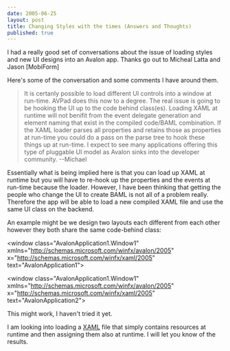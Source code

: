 ```yaml
--- 
date: 2005-06-25
layout: post
title: Changing Styles with the times (Answers and Thoughts)
published: true
---
```

I had a really good set of conversations about the issue of loading styles and new UI designs into an Avalon app. Thanks go out to Micheal Latta and Jason [MobiForm]<p />Here's some of the conversation and some comments I have around them.<p /><blockquote class="posterous_medium_quote"><p>It is certanly possible to load different UI controls into a window at run-time. AVPad does this now to a degree. The real issue is going to be hooking the UI up to the code behind class(es). Loading XAML at runtime will not benifit from the event delegate generation and element naming that exist in the compiled code/BAML combination. If the XAML loader parses all properties and retains those as properties at run-time you could do a pass on the parse tree to hook these things up at run-time. I expect to see many applications offering this type of pluggable UI model as Avalon sinks into the developer community. --Michael</p></blockquote><p>Essentially what is being implied here is that you can load up XAML at runtime but you will have to re-hook up the properties and the events at run-time because the loader. However, I have been thinking that getting the people who change the UI to create BAML is not all of a problem really. Therefore the app will be able to load a new compiled XAML file and use the same UI class on the backend.</p><p>An example might be we design two layouts each different from each other however they both share the same code-behind class:</p><p>&lt;window class="AvalonApplication1.Window1" xmlns="http://schemas.microsoft.com/winfx/avalon/2005" x="http://schemas.microsoft.com/winfx/xaml/2005" text="AvalonApplication1"&gt;<p />&lt;window class="AvalonApplication1.Window1" xmlns="http://schemas.microsoft.com/winfx/avalon/2005" x="http://schemas.microsoft.com/winfx/xaml/2005" text="AvalonApplication2"&gt; </p><p>This might work, I haven't tried it yet. </p><p>I am looking into loading a <a href="http://www.kinlan.co.uk/2005/06/changing-styles-with-times.html" rel="tag">XAML</a> file that simply contains resources at runtime and then assigning them also at runtime. I will let you know of the results.</p><div class="blogger-post-footer"><img class="posterous_download_image" src="https://blogger.googleusercontent.com/tracker/8109338-111972557582688527?l=www.kinlan.co.uk%2Findex.html" height="1" alt="" width="1" /></div>
